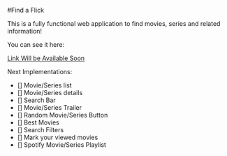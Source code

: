 #Find a Flick

This is a fully functional web application to find movies, series and related information!

You can see it here:

[Link Will be Available Soon]()

Next Implementations:

- [] Movie/Series list
- [] Movie/Series details
- [] Search Bar
- [] Movie/Series Trailer
- [] Random Movie/Series Button
- [] Best Movies
- [] Search Filters
- [] Mark your viewed movies
- [] Spotify Movie/Series Playlist

